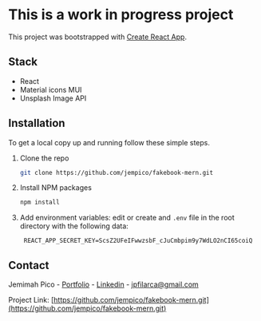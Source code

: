 # This is a work in progress project

This project was bootstrapped with [Create React App](https://github.com/facebook/create-react-app).


## Stack
- React
- Material icons MUI
- Unsplash Image API


## Installation

To get a local copy up and running follow these simple steps.

1. Clone the repo
   ```sh
   git clone https://github.com/jempico/fakebook-mern.git
   ```
3. Install NPM packages
   ```sh
   npm install
   ```
4. Add environment variables: edit or create and `.env` file in the root directory with the following data: 
   ```
    REACT_APP_SECRET_KEY=ScsZ2UFeIFwwzsbF_cJuCmbpim9y7WdLO2nCI65coiQ
   ```

## Contact

Jemimah Pico - [Portfolio](https://jempico.com) - [Linkedin](http://linkedin.com/in/jempico) - jpfilarca@gmail.com 

Project Link: [https://github.com/jempico/fakebook-mern.git](https://github.com/jempico/fakebook-mern.git)